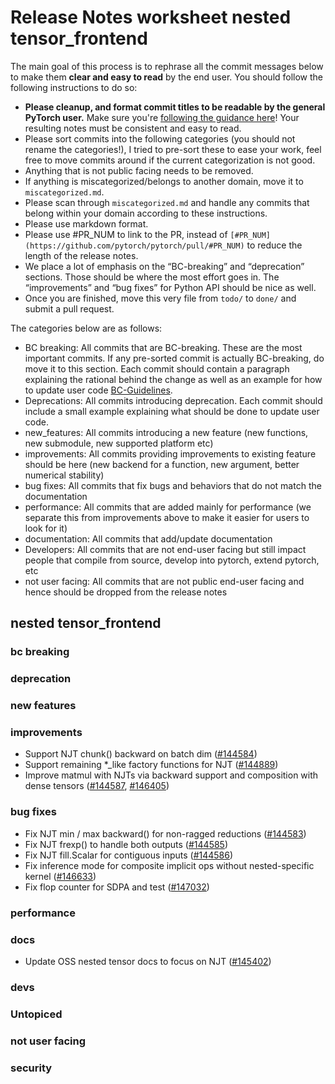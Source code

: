 
# Release Notes worksheet nested tensor_frontend

The main goal of this process is to rephrase all the commit messages below to make them **clear and easy to read** by the end user. You should follow the following instructions to do so:

* **Please cleanup, and format commit titles to be readable by the general PyTorch user.** Make sure you're [following the guidance here](https://docs.google.com/document/d/14OmgGBr1w6gl1VO47GGGdwrIaUNr92DFhQbY_NEk8mQ/edit)! Your resulting notes must be consistent and easy to read.
* Please sort commits into the following categories (you should not rename the categories!), I tried to pre-sort these to ease your work, feel free to move commits around if the current categorization is not good.
* Anything that is not public facing needs to be removed.
* If anything is miscategorized/belongs to another domain, move it to `miscategorized.md`.
* Please scan through `miscategorized.md` and handle any commits that belong within your domain according to these instructions.
* Please use markdown format.
* Please use #PR_NUM to link to the PR, instead of `[#PR_NUM](https://github.com/pytorch/pytorch/pull/#PR_NUM)` to reduce the length of the release notes.
* We place a lot of emphasis on the “BC-breaking” and “deprecation” sections. Those should be where the most effort goes in. The “improvements” and “bug fixes” for Python API should be nice as well.
* Once you are finished, move this very file from `todo/` to `done/` and submit a pull request.

The categories below are as follows:

* BC breaking: All commits that are BC-breaking. These are the most important commits. If any pre-sorted commit is actually BC-breaking, do move it to this section. Each commit should contain a paragraph explaining the rational behind the change as well as an example for how to update user code [BC-Guidelines](https://docs.google.com/document/d/14OmgGBr1w6gl1VO47GGGdwrIaUNr92DFhQbY_NEk8mQ/edit#heading=h.a9htwgvvec1m).
* Deprecations: All commits introducing deprecation. Each commit should include a small example explaining what should be done to update user code.
* new_features: All commits introducing a new feature (new functions, new submodule, new supported platform etc)
* improvements: All commits providing improvements to existing feature should be here (new backend for a function, new argument, better numerical stability)
* bug fixes: All commits that fix bugs and behaviors that do not match the documentation
* performance: All commits that are added mainly for performance (we separate this from improvements above to make it easier for users to look for it)
* documentation: All commits that add/update documentation
* Developers: All commits that are not end-user facing but still impact people that compile from source, develop into pytorch, extend pytorch, etc
* not user facing: All commits that are not public end-user facing and hence should be dropped from the release notes

## nested tensor_frontend
### bc breaking
### deprecation
### new features
### improvements
- Support NJT chunk() backward on batch dim ([#144584](https://github.com/pytorch/pytorch/pull/144584))
- Support remaining *_like factory functions for NJT ([#144889](https://github.com/pytorch/pytorch/pull/144889))
- Improve matmul with NJTs via backward support and composition with dense tensors ([#144587](https://github.com/pytorch/pytorch/pull/144587), [#146405](https://github.com/pytorch/pytorch/pull/146405))
### bug fixes
- Fix NJT min / max backward() for non-ragged reductions ([#144583](https://github.com/pytorch/pytorch/pull/144583))
- Fix NJT frexp() to handle both outputs ([#144585](https://github.com/pytorch/pytorch/pull/144585))
- Fix NJT fill.Scalar for contiguous inputs ([#144586](https://github.com/pytorch/pytorch/pull/144586))
- Fix inference mode for composite implicit ops without nested-specific kernel ([#146633](https://github.com/pytorch/pytorch/pull/146633))
- Fix flop counter for SDPA and test ([#147032](https://github.com/pytorch/pytorch/pull/147032))
### performance
### docs
- Update OSS nested tensor docs to focus on NJT ([#145402](https://github.com/pytorch/pytorch/pull/145402))
### devs
### Untopiced
### not user facing
### security

